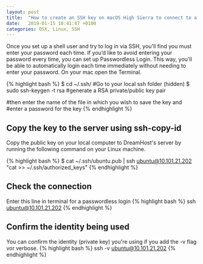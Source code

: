 ```yaml
---
layout: post
title:  "How to create an SSH key on macOS High Sierra to connect to a remote server"
date:   2019-01-15 10:41:47 +0100
categories: OSX, Linux, SSH
---
```


Once you set up a shell user and try to log in via SSH, you'll find you must enter your password each time. If you’d like to avoid entering your password every time, you can set up Passwordless Login. This way, you'll be able to automatically login each time immediately without needing to enter your password. On your mac open the Terminal. 

{% highlight bash %}
$ cd ~/.ssh/              #Go to your local ssh folder (hidden)
$ sudo ssh-keygen -t rsa  #generate a RSA private/public key pair

#then enter the name of the file in which you wish to save the key and
#enter a password for the key
{% endhighlight %}

## Copy the key to the server using ssh-copy-id
Copy the public key on your local computer to DreamHost's server by running the following command on your Linux machine.

{% highlight bash %}
$ cat ~/.ssh/ubuntu.pub | ssh ubuntu@10.101.21.202 "cat >> ~/.ssh/authorized_keys"
{% endhighlight %}

## Check the connection 
Enter this line in terminal for a passwordless login
{% highlight bash %}
ssh ubuntu@10.101.21.202 
{% endhighlight %}

## Confirm the identity being used

You can confirm the identity (private key) you're using if you add the -v flag vor verbose.
{% highlight bash %}
ssh -v ubuntu@10.101.21.202 
{% endhighlight %}

